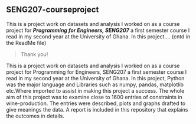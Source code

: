 ## SENG207-courseproject

This is a project work on datasets and analysis I worked on as a course project for __*Programming for Engineers, SENG207*__
a first semester course I read in my second year at the University of Ghana. In this project.... 
(cntd in the ReadMe file) 
> Thank you!

This is a project work on datasets and analysis I worked on as a course project for Programming for Engineers, SENG207
a first semester course I read in my second year at the University of Ghana. In this project, Python was the major 
language and Libraries such as numpy, pandas, matplotlib etc.Where imported to assist in making this project a success.
The whole aim of this project was to examine close to 1600 entries of constraints in wine-production. The entries were described,
plots and graphs drafted to give meanings the data. A report is included in this repository that explains the outcomes in details.
